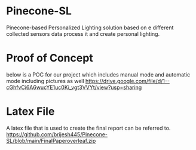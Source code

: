 # Pinecone-SL
Pinecone-based Personalized Lighting solution based on e different collected sensors data process it and create personal lighting. 

# Proof of Concept
below is a POC for our project which includes manual mode and automatic mode including pictures as well 
https://drive.google.com/file/d/1--cGhfvCi6A6wucYE1uc0Ki_vgt3VVYt/view?usp=sharing

# Latex File 
A latex file that is used to create the final report can be referred to. https://github.com/brijesh445/Pinecone-SL/blob/main/FinalPaperoverleaf.zip
